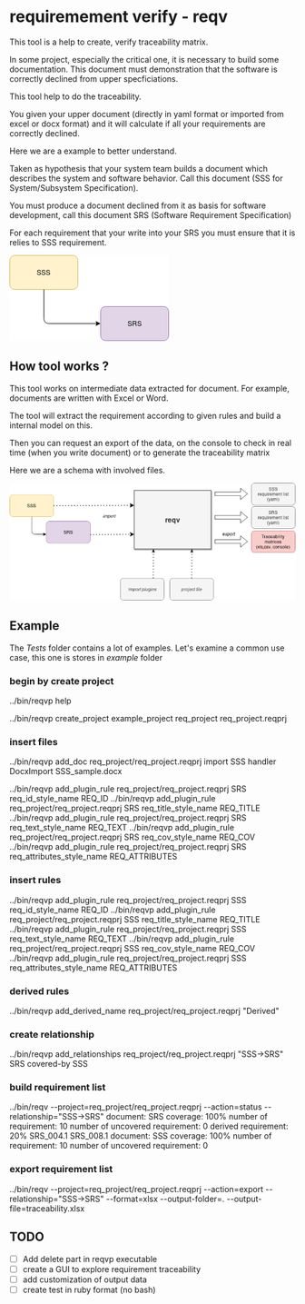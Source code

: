
# requiremement verify - reqv

This tool is a help to create, verify traceability matrix.

In some project, especially the critical one, it is necessary to build some documentation.
This document must demonstration that the software is correctly declined from upper specficiations.

This tool help to do the traceability.

You given your upper document (directly in yaml format or imported from excel or docx format) and it 
will calculate if all your requirements are correctly declined.

Here we are a example to better understand.

Taken as hypothesis that your system team builds a document which describes the system and software behavior.
Call this document (SSS for System/Subsystem Specification).

You must produce a document declined from it as basis for software development, call this document SRS (Software 
Requirement Specification)

For each requirement that your write into your SRS you must ensure that it is relies to SSS requirement.

![SSS_SRS](doc/SSS_SRS_link.png)


## How tool works ?

This tool works on intermediate data extracted for document. For example, documents are written with Excel or Word.

The tool will extract the requirement according to given rules and build a internal model on this.

Then you can request an export of the data, on the console to check in real time (when you write document) or
to generate the traceability matrix

Here we are a schema with involved files.

![req-verify-process](doc/reqverify-ex1.png)


## Example

The *Tests* folder contains a lot of examples. 
Let's examine a common use case, this one is stores in *example* folder

### begin by create project

../bin/reqvp help

../bin/reqvp create_project example_project req_project req_project.reqprj

### insert files
../bin/reqvp add_doc req_project/req_project.reqprj import SSS handler DocxImport SSS_sample.docx

../bin/reqvp add_plugin_rule req_project/req_project.reqprj SRS req_id_style_name REQ_ID
../bin/reqvp add_plugin_rule req_project/req_project.reqprj SRS req_title_style_name REQ_TITLE
../bin/reqvp add_plugin_rule req_project/req_project.reqprj SRS req_text_style_name REQ_TEXT
../bin/reqvp add_plugin_rule req_project/req_project.reqprj SRS req_cov_style_name REQ_COV
../bin/reqvp add_plugin_rule req_project/req_project.reqprj SRS req_attributes_style_name REQ_ATTRIBUTES

### insert rules

 ../bin/reqvp add_plugin_rule req_project/req_project.reqprj SSS req_id_style_name REQ_ID
 ../bin/reqvp add_plugin_rule req_project/req_project.reqprj SSS req_title_style_name REQ_TITLE
 ../bin/reqvp add_plugin_rule req_project/req_project.reqprj SSS req_text_style_name REQ_TEXT
 ../bin/reqvp add_plugin_rule req_project/req_project.reqprj SSS req_cov_style_name REQ_COV
 ../bin/reqvp add_plugin_rule req_project/req_project.reqprj SSS req_attributes_style_name REQ_ATTRIBUTES

### derived rules

../bin/reqvp add_derived_name req_project/req_project.reqprj "Derived"

### create relationship
../bin/reqvp add_relationships req_project/req_project.reqprj "SSS->SRS" SRS covered-by SSS

### build requirement list
../bin/reqv --project=req_project/req_project.reqprj --action=status --relationship="SSS->SRS"
document: SRS
  coverage: 100%
  number of requirement: 10
  number of uncovered requirement: 0
  derived requirement: 20%
    SRS_004.1
    SRS_008.1
document: SSS
  coverage: 100%
  number of requirement: 10
  number of uncovered requirement: 0

### export requirement list
../bin/reqv --project=req_project/req_project.reqprj --action=export --relationship="SSS->SRS" --format=xlsx --output-folder=. --output-file=traceability.xlsx

## TODO

- [ ] Add delete part in reqvp executable
- [ ] create a GUI to explore requirement traceability
- [ ] add customization of output data
- [ ] create test in ruby format (no bash)
